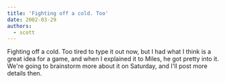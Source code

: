 ```yaml
---
title: 'Fighting off a cold. Too'
date: 2002-03-29
authors:
  - scott
---
```


Fighting off a cold. Too tired to type it out now, but I had what I think is a great idea for a game, and when I explained it to Miles, he got pretty into it. We're going to brainstorm more about it on Saturday, and I'll post more details then.
